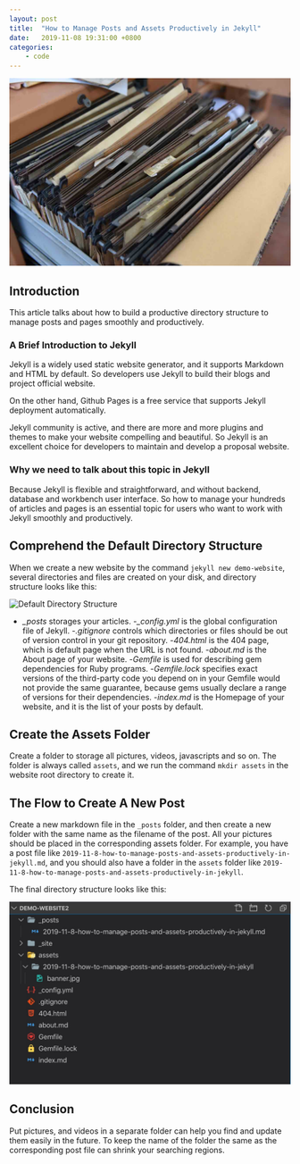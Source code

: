 ```yaml
---
layout: post
title:  "How to Manage Posts and Assets Productively in Jekyll"
date:   2019-11-08 19:31:00 +0800
categories:
    - code
---
```


![How to Manage Posts and Assets Productively in Jekyll](/assets/2019-11-8-how-to-manage-posts-and-assets-productively-in-jekyll/banner.jpg)

## Introduction

This article talks about how to build a productive directory structure to manage posts and pages smoothly and productively.

### A Brief Introduction to Jekyll

Jekyll is a widely used static website generator, and it supports Markdown and HTML by default. So developers use Jekyll to build their blogs and project official website.

On the other hand, Github Pages is a free service that supports Jekyll deployment automatically.

Jekyll community is active, and there are more and more plugins and themes to make your website compelling and beautiful. So Jekyll is an excellent choice for developers to maintain and develop a proposal website.

### Why we need to talk about this topic in Jekyll

Because Jekyll is flexible and straightforward, and without backend, database and workbench user interface. So how to manage your hundreds of articles and pages is an essential topic for users who want to work with Jekyll smoothly and productively.

## Comprehend the Default Directory Structure

When we create a new website by the command `jekyll new demo-website`, several directories and files are created on your disk, and directory structure looks like this:

![Default Directory Structure](/assets/2019-11-8-how-to-build-a-productive-directory-structure-in-jekyll/default-directory-structure.jpg)

- *_posts* storages your articles.
-*_config.yml* is the global configuration file of Jekyll.
-*.gitignore* controls which directories or files should be out of version control in your git repository.
-*404.html* is the 404 page, which is default page when the URL is not found.
-*about.md* is the About page of your website.
-*Gemfile* is used for describing gem dependencies for Ruby programs.
-*Gemfile.lock* specifies exact versions of the third-party code you depend on in your Gemfile would not provide the same guarantee, because gems usually declare a range of versions for their dependencies.
-*index.md* is the Homepage of your website, and it is the list of your posts by default.

## Create the Assets Folder

Create a folder to storage all pictures, videos, javascripts and so on. The folder is always called `assets`, and we run the command `mkdir assets` in the website root directory to create it.

## The Flow to Create A New Post

Create a new markdown file in the `_posts` folder, and then create a new folder with the same name as the filename of the post. All your pictures should be placed in the corresponding assets folder. For example, you have a post file like `2019-11-8-how-to-manage-posts-and-assets-productively-in-jekyll.md`, and you should also have a folder in the `assets` folder like `2019-11-8-how-to-manage-posts-and-assets-productively-in-jekyll`.

The final directory structure looks like this:

![Final Directory Structure](/assets/2019-11-8-how-to-manage-posts-and-assets-productively-in-jekyll/final-directory-structure.jpg)

## Conclusion

Put pictures, and videos in a separate folder can help you find and update them easily in the future. To keep the name of the folder the same as the corresponding post file can shrink your searching regions.
